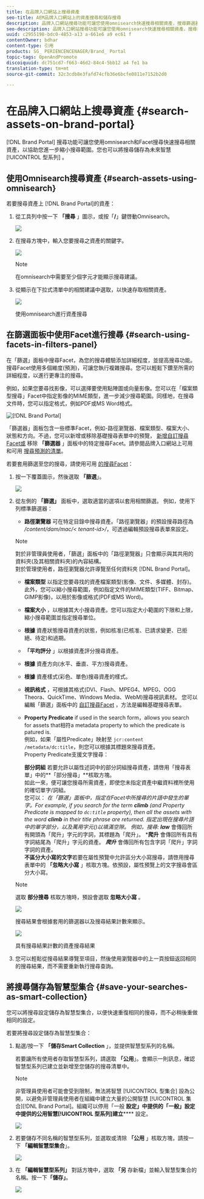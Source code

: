 ```yaml
---
title: 在品牌入口網站上搜尋資產
seo-title: AEM品牌入口網站上的資產搜尋和儲存搜尋
description: 品牌入口網站搜尋功能可讓您使用omnisearch快速搜尋相關資產，搜尋篩選器可協助您進一步縮小搜尋範圍。將搜尋儲存為未來智慧型系列。
seo-description: 品牌入口網站搜尋功能可讓您使用omnisearch快速搜尋相關資產，搜尋篩選器可協助您進一步縮小搜尋範圍。將搜尋儲存為未來智慧型系列。
uuid: c2955198-bdc0-4853-a13 a-661e6 a9 ec61 f
contentOwner: bdhar
content-type: 引用
products: SG_ PERIENCENCENAGER/Brand_ Portal
topic-tags: OpenAndPromote
discoiquuid: dc751cd7-f663-46d2-84c4-5bb12 a4 fe1 ba
translation-type: tm+mt
source-git-commit: 32c3cdb8e3fafd74cfb36e6bcfe0811e7152b2d0

---
```



# 在品牌入口網站上搜尋資產 {#search-assets-on-brand-portal}

[!DNL Brand Portal] 搜尋功能可讓您使用omnisearch和Facet搜尋快速搜尋相關資產，以協助您進一步縮小搜尋範圍。您也可以將搜尋儲存為未來智慧 [!UICONTROL 型系列] 。

## 使用Omnisearch搜尋資產 {#search-assets-using-omnisearch}

若要搜尋資產上 [!DNL Brand Portal]的資產：

1. 從工具列中按一下 **「搜尋** 」圖示，或按「**/**」鍵啓動Omnisearch。

   ![](assets/omnisearchicon-1.png)

2. 在搜尋方塊中，輸入您要搜尋之資產的關鍵字。

   ![](assets/omnisearch.png)

   >[!NOTE]
   >
   >在omnisearch中需要至少個字元才能顯示搜尋建議。

3. 從顯示在下拉式清單中的相關建議中選取，以快速存取相關資產。

   ![](assets/assets-search-result.png)

   使用omnisearch進行資產搜尋

## 在篩選面板中使用Facet進行搜尋 {#search-using-facets-in-filters-panel}

在「篩選」面板中搜尋Facet，為您的搜尋體驗添加詳細程度，並提高搜尋功能。搜尋Facet使用多個維度(預測)，可讓您執行複雜搜尋。您可以輕鬆下鑽至所需的詳細程度，以進行更專注的搜尋。

例如，如果您要尋找影像，可以選擇要使用點陣圖或向量影像。您可以在「檔案類型搜尋」Facet中指定影像的MIME類型，進一步減少搜尋範圍。同樣地，在搜尋文件時，您可以指定格式，例如PDF或MS Word格式。

![[!DNL Brand Portal]](assets/file-type-search.png "Filters面板中的Filters面板[！DNL品牌入口網站]")

「篩選器」面板包含一些標準Facet，例如-路徑瀏覽器、檔案類型、檔案大小、狀態和方向。不過，您可以新增或移除基礎搜尋表單中的預覽， [新增自訂搜尋Facet或](../using/brand-portal-search-facets.md) 移除 **「篩選器** 」面板中的特定搜尋Facet。請參閱品牌入口網站上可用和可用 [搜尋預測的清單](../using/brand-portal-search-facets.md#list-of-search-predicates)。

若要套用篩選至您的搜尋，請使用可用 [的搜尋Facet](../using/brand-portal-search-facets.md)：

1. 按一下覆蓋圖示，然後選取 **「篩選**」。

   ![](assets/selectorrail.png)

2. 從左側的 **「篩選」** 面板中，選取適當的選項以套用相關篩選。
例如，使用下列標準篩選器：

   * **路徑瀏覽器** 可在特定目錄中搜尋資產。「路徑瀏覽器」的預設搜尋路徑為 */content/dam/mac/&lt; tenant-id&gt;/*，可透過編輯預設搜尋表單來設定。
   >[!NOTE]
   >
   >對於非管理員使用者，「篩選」面板中的「路徑瀏覽器」只會顯示與其共用的資料夾(及其相關資料夾)的內容結構。\
   >對於管理使用者，路徑瀏覽器允許導覽至任何資料夾 [!DNL Brand Portal]。

   * **檔案類型** 以指定您要尋找的資產檔案類型(影像、文件、多媒體、封存)。此外，您可以縮小搜尋範圍，例如指定文件的MIME類型(TIFF、Bitmap、GIMP影像)，以用於影像或格式(PDF或MS Word)。
   * **檔案大小** ，以根據其大小搜尋資產。您可以指定大小範圍的下限和上限，縮小搜尋範圍並指定搜尋單位。
   * **根據** 資產狀態搜尋資產的狀態，例如核准(已核准、已請求變更、已拒絕、待定)和過期。
   * **「平均評分** 」以根據資產評分搜尋資產。
   * **根據** 資產方向(水平、垂直、平方)搜尋資產。
   * **根據** 資產樣式(彩色、單色)搜尋資產的樣式。
   * **視訊格式** ，可根據其格式(DVI、Flash、MPEG4、MPEG、OGG Theora、QuickTime、Windows Media、WebM)搜尋視訊素材。
   您可以編輯「篩選」面板中的 [自訂搜尋Facet](../using/brand-portal-search-facets.md) ，方法是編輯基礎搜尋表單。

   * **Property Predicate** if used in the search form，allows you search for assets that相符a metadata property to which the predicate is patured is.\
      例如，如果「屬性Predicate」映射至 `jcr:content /metadata/dc:title`，則您可以根據其標題來搜尋資產。\
      Property Predicate支援文字搜尋：

      **部分詞組**
若要允許以屬性述詞中的部分詞組搜尋資產，請啓用「搜尋表單」中的**「部分搜尋」**&#x200B;核取方塊。\
      如此一來，便可讓您搜尋所需資產，即使您未指定資產中繼資料裡所使用的確切單字/詞組。\
      您可以：
*在「篩選」面板中，指定在Facet中所搜尋的片語中發生的單字。For example, if you search for the term **climb** (and Property Predicate is mapped to `dc:title` property), then all the assets with the word **climb** in their title phrase are returned.
*指定出現在搜尋片語中的單字部分，以及萬用字元(*)以填滿空隙。
例如，搜尋:
      **law*** 會傳回所有開頭為「爬升」字元的字詞，其標題為「爬升」。
      ***爬升** 會傳回所有具有字詞結尾為「爬升」字元的資產。
      ***爬升*** 會傳回所有包含字詞「爬升」字詞字詞的資產。\
      **不區分大小寫的文字**&#x200B;若要在屬性預覽中允許區分大小寫搜尋，請啓用搜尋表單中的 **「忽略大小寫** 」核取方塊。依預設，屬性預覽上的文字搜尋會區分大小寫。
   >[!NOTE]
   >
   >選取 **部分搜尋** 核取方塊時，預設會選取 **忽略大小寫** 。

   ![](assets/wildcard-prop-1.png)

   搜尋結果會根據套用的篩選器以及搜尋結果計數來顯示。

   ![](assets/omnisearch-with-filters.png)

   具有搜尋結果計數的資產搜尋結果

3. 您可以輕鬆從搜尋結果導覽至項目，然後使用瀏覽器中的上一頁按鈕返回相同的搜尋結果，而不需要重新執行搜尋查詢。

## 將搜尋儲存為智慧型集合 {#save-your-searches-as-smart-collection}

您可以將搜尋設定儲存為智慧型集合，以便快速重復相同的搜尋，而不必稍後重做相同的設定。

若要將搜尋設定儲存為智慧型集合：

1. 點選/按一下 **「儲存Smart Collection** 」，並提供智慧型系列的名稱。

   若要讓所有使用者存取智慧型系列，請選取 **「公用**」。會顯示一則訊息，確認智慧型系列已建立並新增至您儲存的搜尋清單中。

   >[!NOTE]
   >
   >非管理員使用者可能會受到限制，無法將智慧 [!UICONTROL 型集合] 設為公開，以避免非管理員使用者在組織中建立大量的公開智慧 [!UICONTROL 集合][!DNL Brand Portal]。組織可以停用「一般 **設定」中提供的「一般」設定中提供的公用智慧[!UICONTROL 型系列]建立****** 設定。

   ![](assets/save_smartcollectionui.png)

1. 若要儲存不同名稱的智慧型系列，並選取或清除 **「公用** 」核取方塊，請按一下 **「編輯智慧型集合**」。

   ![](assets/edit_smartcollection.png)

1. 在 **「編輯智慧型系列」** 對話方塊中，選取 **「另** 存新檔」並輸入智慧型集合的名稱。按一下&#x200B;**「儲存」**。

   ![](assets/saveas_smartsearch.png)
